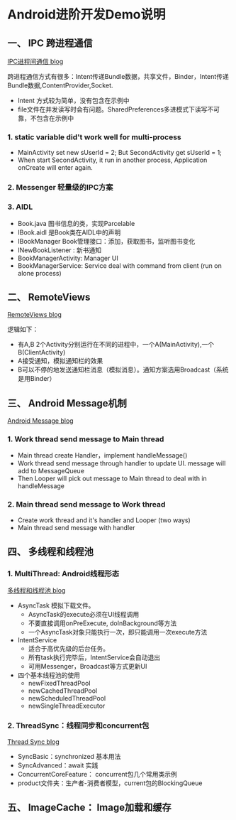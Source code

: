 # Android进阶开发Demo说明

## 一、 IPC 跨进程通信

[IPC进程间通信 blog](http://vivianking6855.github.io/Android-IPC/)

跨进程通信方式有很多：Intent传递Bundle数据，共享文件，Binder，Intent传递Bundle数据,ContentProvider,Socket.

- Intent 方式较为简单，没有包含在示例中
- file文件在并发读写时会有问题。SharedPreferences多进模式下读写不可靠，不包含在示例中

### 1. static variable did't work well for multi-process

- MainActivity set new sUserId = 2; But SecondActivity get sUserId = 1;
- When start SecondActivity, it run in another process, Application onCreate will enter again.

### 2. Messenger 轻量级的IPC方案

### 3. AIDL

- Book.java 图书信息的类，实现Parcelable
- IBook.aidl 是Book类在AIDL中的声明
- IBookManager Book管理接口：添加，获取图书，监听图书变化
- INewBookListener : 新书通知
- BookManagerActivity: Manager UI
- BookManagerService: Service deal with command from client (run on alone process)

## 二、 RemoteViews

[RemoteViews blog](http://vivianking6855.github.io/Android-Nano-Tips-12-RemoteViews/)

逻辑如下：

- 有A,B 2个Activity分别运行在不同的进程中，一个A(MainActivity),一个B(ClientActivity)
- A接受通知，模拟通知栏的效果
- B可以不停的地发送通知栏消息（模拟消息）。通知方案选用Broadcast（系统是用Binder）

## 三、 Android Message机制

[Android Message blog](http://vivianking6855.github.io/Android-Message)

### 1. Work thread send message to Main thread

- Main thread create Handler，implement handleMessage()
- Work thread send message through handler to update UI. message will add to MessageQueue
- Then Looper will pick out message to Main thread to deal with in handleMessage

### 2. Main thread send message to Work thread

- Create work thread and it's handler and Looper (two ways)
- Main thread send message with handler

## 四、 多线程和线程池 

### 1. MultiThread: Android线程形态

[多线程和线程池 blog](http://vivianking6855.github.io/Multi-Thread/)

- AsyncTask 模拟下载文件。
    - AsyncTask的execute必须在UI线程调用
    - 不要直接调用onPreExecute, doInBackground等方法
    - 一个AsyncTask对象只能执行一次，即只能调用一次execute方法
- IntentService
    - 适合于高优先级的后台任务。
    - 所有task执行完毕后，IntentService会自动退出
    - 可用Messenger，Broadcast等方式更新UI
- 四个基本线程池的使用
    - newFixedThreadPool
    - newCachedThreadPool
    - newScheduledThreadPool
    - newSingleThreadExecutor

### 2. ThreadSync：线程同步和concurrent包

[Thread Sync blog](http://vivianking6855.github.io/Thread-Sync/)

- SyncBasic：synchronized 基本用法
- SyncAdvanced：await 实践
- ConcurrentCoreFeature： concurrent包几个常用类示例
- product文件夹：生产者-消费者模型，current包的BlockingQueue

## 五、 ImageCache： Image加载和缓存